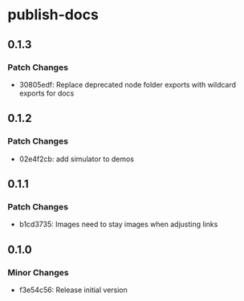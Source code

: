 # publish-docs

## 0.1.3

### Patch Changes

- 30805edf: Replace deprecated node folder exports with wildcard exports for docs

## 0.1.2

### Patch Changes

- 02e4f2cb: add simulator to demos

## 0.1.1

### Patch Changes

- b1cd3735: Images need to stay images when adjusting links

## 0.1.0

### Minor Changes

- f3e54c56: Release initial version
